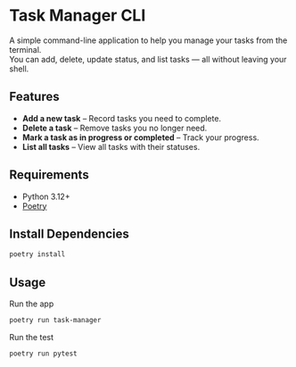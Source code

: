 # Task Manager CLI

A simple command-line application to help you manage your tasks from the terminal.  
You can add, delete, update status, and list tasks — all without leaving your shell.

## Features

- **Add a new task** – Record tasks you need to complete.
- **Delete a task** – Remove tasks you no longer need.
- **Mark a task as in progress or completed** – Track your progress.
- **List all tasks** – View all tasks with their statuses.

## Requirements

- Python 3.12+
- [Poetry](https://python-poetry.org/)

## Install Dependencies

```bash
poetry install
```

## Usage

Run the app

```bash
poetry run task-manager
```

Run the test

```bash
poetry run pytest
```
